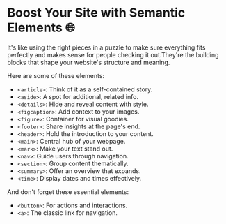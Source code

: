 # Boost Your Site with Semantic Elements 🌐

It's like using the right pieces in a puzzle to make sure everything fits perfectly and makes sense for people checking it out.They're the building blocks that shape your website's structure and meaning.

Here are some of these elements:

- `<article>`: Think of it as a self-contained story.
- `<aside>`: A spot for additional, related info.
- `<details>`: Hide and reveal content with style.
- `<figcaption>`: Add context to your images.
- `<figure>`: Container for visual goodies.
- `<footer>`: Share insights at the page's end.
- `<header>`: Hold the introduction to your content.
- `<main>`: Central hub of your webpage.
- `<mark>`: Make your text stand out.
- `<nav>`: Guide users through navigation.
- `<section>`: Group content thematically.
- `<summary>`: Offer an overview that expands.
- `<time>`: Display dates and times effectively.

And don't forget these essential elements:

- `<button>`: For actions and interactions.
- `<a>`: The classic link for navigation.
